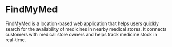 # FindMyMed
FindMyMed is a location-based web application that helps users quickly search for the availability of medicines in nearby medical stores. It connects customers with medical store owners and helps track medicine stock in real-time.
